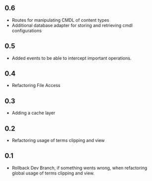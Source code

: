 ## 0.6
* Routes for manipulating CMDL of content types
* Additional database adapter for storing and retrieving cmdl configurations
## 0.5
* Added events to be able to intercept important operations.
## 0.4
* Refactoring File Access
## 0.3
* Adding a cache layer
## 0.2
* Refactoring usage of terms clipping and view
## 0.1
* Rollback Dev Branch, if something wents wrong, when refactoring global usage of terms clipping and view.